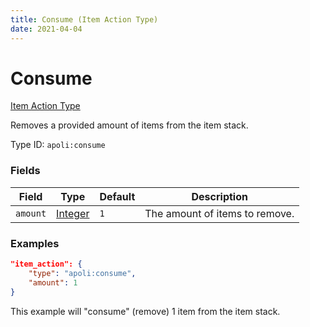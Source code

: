 ```yaml
---
title: Consume (Item Action Type)
date: 2021-04-04
---
```


# Consume

[Item Action Type](../item_action_types.md)

Removes a provided amount of items from the item stack.

Type ID: `apoli:consume`


### Fields

Field  | Type | Default | Description
-------|------|---------|-------------
`amount` | [Integer](../data_types/integer.md) | `1` | The amount of items to remove.



### Examples

```json
"item_action": {
    "type": "apoli:consume",
    "amount": 1
}
```

This example will "consume" (remove) 1 item from the item stack.